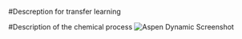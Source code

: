 #Descreption for transfer learning

#Description of the chemical process
![Aspen Dynamic Screenshot](https://github.com/user-attachments/assets/633b1997-7825-409b-a1da-35d19b6506c9)
